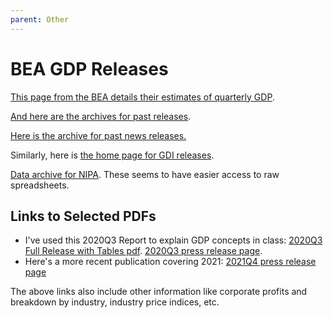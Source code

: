```yaml
---
parent: Other
---
```


# BEA GDP Releases

[This page from the BEA details their estimates of quarterly GDP](https://www.bea.gov/data/gdp/gross-domestic-product).

[And here are the archives for past releases](https://apps.bea.gov/histdata/histChildLevels.cfm?HMI=7).

[Here is the archive for past news releases.](https://www.bea.gov/news/archive)

Similarly, here is [the home page for GDI releases](https://www.bea.gov/data/income-saving/gross-domestic-income).

[Data archive for NIPA](https://apps.bea.gov/histdata/histChildLevels.cfm?HMI=7). These seems to have easier access to raw spreadsheets.


## Links to Selected PDFs

- I've used this 2020Q3 Report to explain GDP concepts in class: [2020Q3 Full Release with Tables pdf](https://www.bea.gov/sites/default/files/2020-11/gdp3q20_2nd_0.pdf). [2020Q3 press release page](https://www.bea.gov/news/2020/gross-domestic-product-3rd-quarter-2020-second-estimate-corporate-profits-3rd-quarter).
- Here's a more recent publication covering 2021: [2021Q4 press release page](https://www.bea.gov/news/2022/gross-domestic-product-third-estimate-corporate-profits-and-gdp-industry-fourth-quarter)

The above links also include other information like corporate profits and breakdown by industry, industry price indices, etc.

